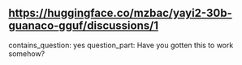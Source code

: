 ## https://huggingface.co/mzbac/yayi2-30b-guanaco-gguf/discussions/1

contains_question: yes
question_part: Have you gotten this to work somehow?